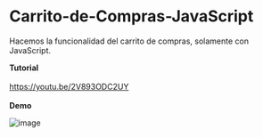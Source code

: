# Carrito-de-Compras-JavaScript
Hacemos la funcionalidad del carrito de compras, solamente con JavaScript.

**Tutorial**
<br/><br/>
https://youtu.be/2V893ODC2UY
<br/><br/>
**Demo**

![image](https://drive.google.com/uc?export=view&id=1mgF10d5yVdjBh1rfwrPBvKYhHPQ349FW)
